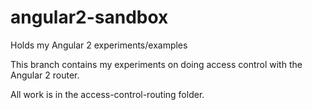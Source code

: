 # angular2-sandbox
Holds my Angular 2 experiments/examples

This branch contains my experiments on doing access control with the Angular 2 router.

All work is in the access-control-routing folder.